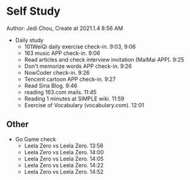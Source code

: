 # Self Study

Author: Jedi Chou, Create at 2021.1.4 8:56 AM

* Daily study
  * 101WeiQi daily exercise check-in. 9:03, 9:06
  * 163 music APP check-in. 9:06
  * Read articles and check interview invitation (MaiMai APP). 9:25
  * Don't memorize words APP check-in. 9:26
  * NowCoder check-in. 9:26
  * Tencent cartoon APP check-in. 9:27
  * Read Sina Blog. 9:46
  * reading 163.com mails. 11:45
  * Reading 1 minutes at SIMPLE wiki. 11:59
  * Exercise of Vocabulary (vocabulary.com). 12:01

## Other

* Go Game check
  * Leela Zero vs Leela Zero. 13:56
  * Leela Zero vs Leela Zero. 14:00
  * Leela Zero vs Leela Zero. 14:05
  * Leela Zero vs Leela Zero. 14:22
  * Leela Zero vs Leela Zero. 14:52
